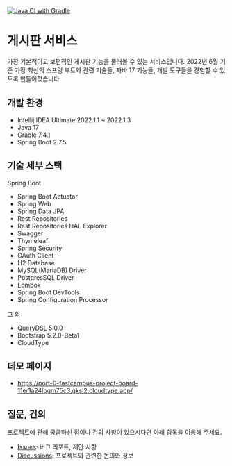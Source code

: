 [![Java CI with Gradle](https://github.com/bang-star/fastcampus-project-board/actions/workflows/gradle.yml/badge.svg)](https://github.com/bang-star/fastcampus-project-board/actions/workflows/gradle.yml)

# 게시판 서비스

가장 기본적이고 보편적인 게시판 기능을 둘러볼 수 있는 서비스입니다. 2022년 6월 기준 가장 최신의 스프링 부트와 관련 기술들, 자바 17 기능들, 개발 도구들을 경험할 수 있도록 만들어졌습니다.

## 개발 환경

* Intellij IDEA Ultimate 2022.1.1 ~ 2022.1.3
* Java 17
* Gradle 7.4.1
* Spring Boot 2.7.5

## 기술 세부 스택

Spring Boot

* Spring Boot Actuator
* Spring Web
* Spring Data JPA
* Rest Repositories
* Rest Repositories HAL Explorer
* Swagger
* Thymeleaf
* Spring Security
* OAuth Client
* H2 Database
* MySQL(MariaDB) Driver
* PostgresSQL Driver
* Lombok
* Spring Boot DevTools
* Spring Configuration Processor

그 외

* QueryDSL 5.0.0
* Bootstrap 5.2.0-Beta1
* CloudType

## 데모 페이지

* https://port-0-fastcampus-project-board-11er1a24lbgm75c3.gksl2.cloudtype.app/

## 질문, 건의

프로젝트에 관해 궁금하신 점이나 건의 사항이 있으시다면 아래 항목을 이용해 주세요.

* [Issues](https://github.com/bang-star/fastcampus-project-board/issues): 버그 리포트, 제안 사항
* [Discussions](https://github.com/bang-star/fastcampus-project-board/discussions): 프로젝트와 관련한 논의와 정보
